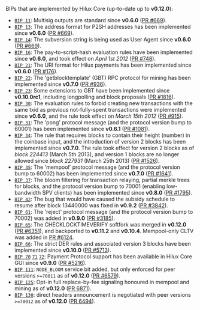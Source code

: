 BIPs that are implemented by Hilux Core (up-to-date up to **v0.12.0**):

* [`BIP 11`](https://github.com/hilux/bips/blob/master/bip-0011.mediawiki): Multisig outputs are standard since **v0.6.0** ([PR #669](https://github.com/hilux/hilux/pull/669)).
* [`BIP 13`](https://github.com/hilux/bips/blob/master/bip-0013.mediawiki): The address format for P2SH addresses has been implemented since **v0.6.0** ([PR #669](https://github.com/hilux/hilux/pull/669)).
* [`BIP 14`](https://github.com/hilux/bips/blob/master/bip-0014.mediawiki): The subversion string is being used as User Agent since **v0.6.0** ([PR #669](https://github.com/hilux/hilux/pull/669)).
* [`BIP 16`](https://github.com/hilux/bips/blob/master/bip-0016.mediawiki): The pay-to-script-hash evaluation rules have been implemented since **v0.6.0**, and took effect on *April 1st 2012* ([PR #748](https://github.com/hilux/hilux/pull/748)).
* [`BIP 21`](https://github.com/hilux/bips/blob/master/bip-0021.mediawiki): The URI format for Hilux payments has been implemented since **v0.6.0** ([PR #176](https://github.com/hilux/hilux/pull/176)).
* [`BIP 22`](https://github.com/hilux/bips/blob/master/bip-0022.mediawiki): The 'getblocktemplate' (GBT) RPC protocol for mining has been implemented since **v0.7.0** ([PR #936](https://github.com/hilux/hilux/pull/936)).
* [`BIP 23`](https://github.com/hilux/bips/blob/master/bip-0023.mediawiki): Some extensions to GBT have been implemented since **v0.10.0rc1**, including longpolling and block proposals ([PR #1816](https://github.com/hilux/hilux/pull/1816)).
* [`BIP 30`](https://github.com/hilux/bips/blob/master/bip-0030.mediawiki): The evaluation rules to forbid creating new transactions with the same txid as previous not-fully-spent transactions were implemented since **v0.6.0**, and the rule took effect on *March 15th 2012* ([PR #915](https://github.com/hilux/hilux/pull/915)).
* [`BIP 31`](https://github.com/hilux/bips/blob/master/bip-0031.mediawiki): The 'pong' protocol message (and the protocol version bump to 60001) has been implemented since **v0.6.1** ([PR #1081](https://github.com/hilux/hilux/pull/1081)).
* [`BIP 34`](https://github.com/hilux/bips/blob/master/bip-0034.mediawiki): The rule that requires blocks to contain their height (number) in the coinbase input, and the introduction of version 2 blocks has been implemented since **v0.7.0**. The rule took effect for version 2 blocks as of *block 224413* (March 5th 2013), and version 1 blocks are no longer allowed since *block 227931* (March 25th 2013) ([PR #1526](https://github.com/hilux/hilux/pull/1526)).
* [`BIP 35`](https://github.com/hilux/bips/blob/master/bip-0035.mediawiki): The 'mempool' protocol message (and the protocol version bump to 60002) has been implemented since **v0.7.0** ([PR #1641](https://github.com/hilux/hilux/pull/1641)).
* [`BIP 37`](https://github.com/hilux/bips/blob/master/bip-0037.mediawiki): The bloom filtering for transaction relaying, partial merkle trees for blocks, and the protocol version bump to 70001 (enabling low-bandwidth SPV clients) has been implemented since **v0.8.0** ([PR #1795](https://github.com/hilux/hilux/pull/1795)).
* [`BIP 42`](https://github.com/hilux/bips/blob/master/bip-0042.mediawiki): The bug that would have caused the subsidy schedule to resume after block 13440000 was fixed in **v0.9.2** ([PR #3842](https://github.com/hilux/hilux/pull/3842)).
* [`BIP 61`](https://github.com/hilux/bips/blob/master/bip-0061.mediawiki): The 'reject' protocol message (and the protocol version bump to 70002) was added in **v0.9.0** ([PR #3185](https://github.com/hilux/hilux/pull/3185)).
* [`BIP 65`](https://github.com/hilux/bips/blob/master/bip-0065.mediawiki): The CHECKLOCKTIMEVERIFY softfork was merged in **v0.12.0** ([PR #6351](https://github.com/hilux/hilux/pull/6351)), and backported to **v0.11.2** and **v0.10.4**. Mempool-only CLTV was added in [PR #6124](https://github.com/hilux/hilux/pull/6124).
* [`BIP 66`](https://github.com/hilux/bips/blob/master/bip-0066.mediawiki): The strict DER rules and associated version 3 blocks have been implemented since **v0.10.0** ([PR #5713](https://github.com/hilux/hilux/pull/5713)).
* [`BIP 70`](https://github.com/hilux/bips/blob/master/bip-0070.mediawiki) [`71`](https://github.com/hilux/bips/blob/master/bip-0071.mediawiki) [`72`](https://github.com/hilux/bips/blob/master/bip-0072.mediawiki): Payment Protocol support has been available in Hilux Core GUI since **v0.9.0** ([PR #5216](https://github.com/hilux/hilux/pull/5216)).
* [`BIP 111`](https://github.com/hilux/bips/blob/master/bip-0111.mediawiki): `NODE_BLOOM` service bit added, but only enforced for peer versions `>=70011` as of **v0.12.0** ([PR #6579](https://github.com/hilux/hilux/pull/6579)).
* [`BIP 125`](https://github.com/hilux/bips/blob/master/bip-0125.mediawiki): Opt-in full replace-by-fee signaling honoured in mempool and mining as of **v0.12.0** ([PR 6871](https://github.com/hilux/hilux/pull/6871)).
* [`BIP 130`](https://github.com/hilux/bips/blob/master/bip-0130.mediawiki): direct headers announcement is negotiated with peer versions `>=70012` as of **v0.12.0** ([PR 6494](https://github.com/hilux/hilux/pull/6494)).

